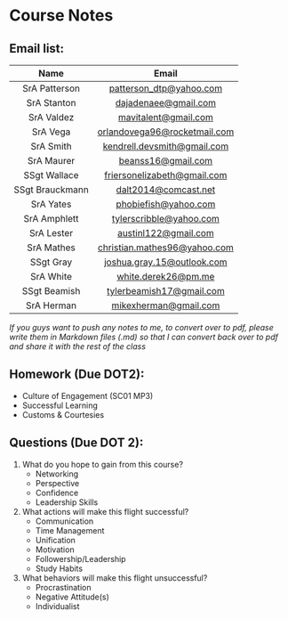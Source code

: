 Course Notes
============

Email list:
-----------
|	Name		|		Email			|
| :-------------------:	| :-----------------------------------:	|
| SrA Patterson		|	patterson_dtp@yahoo.com		|
| SrA Stanton		|	dajadenaee@gmail.com		|
| SrA Valdez		|	mavitalent@gmail.com		|
| SrA Vega		|	orlandovega96@rocketmail.com	|
| SrA Smith		|	kendrell.devsmith@gmail.com	|
| SrA Maurer		|	beanss16@gmail.com		|
| SSgt Wallace		|	friersonelizabeth@gmail.com	|
| SSgt Brauckmann	|	dalt2014@comcast.net		|
| SrA Yates		|	phobiefish@yahoo.com		|
| SrA Amphlett		|	tylerscribble@yahoo.com		|
| SrA Lester		|	austinl122@gmail.com		|
| SrA Mathes		|	christian.mathes96@yahoo.com	|
| SSgt Gray		|	joshua.gray.15@outlook.com	|
| SrA White		|	white.derek26@pm.me		|
| SSgt Beamish		|	tylerbeamish17@gmail.com	|
| SrA Herman		|	mikexherman@gmail.com		|

*If you guys want to push any notes to me, to convert over to pdf, please write them in Markdown files (.md) so that I can convert back over to pdf and share it with the rest of the class*

Homework (Due DOT2):
--------------------

- Culture of Engagement (SC01 MP3)
- Successful Learning
- Customs & Courtesies

Questions (Due DOT 2):
----------------------

1. What do you hope to gain from this course?
	- Networking
	- Perspective
	- Confidence
	- Leadership Skills
2. What actions will make this flight successful?
	- Communication
	- Time Management
	- Unification
	- Motivation
	- Followership/Leadership
	- Study Habits
3. What behaviors will make this flight unsuccessful?
	- Procrastination
	- Negative Attitude(s)
	- Individualist

